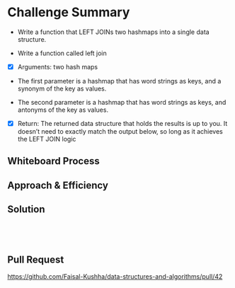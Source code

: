 # Challenge Summary

-   Write a function that LEFT JOINs two hashmaps into a single data structure.

-   Write a function called left join

-[x] Arguments: two hash maps

-   The first parameter is a hashmap that has word strings as keys, and a synonym of the key as values.

-   The second parameter is a hashmap that has word strings as keys, and antonyms of the key as values.

-[x] Return: The returned data structure that holds the results is up to you. It doesn’t need to exactly match the output below, so long as it achieves the LEFT JOIN logic

## Whiteboard Process

<!-- Embedded whiteboard image -->

## Approach & Efficiency

## Solution

```




```

## Pull Request

https://github.com/Faisal-Kushha/data-structures-and-algorithms/pull/42
